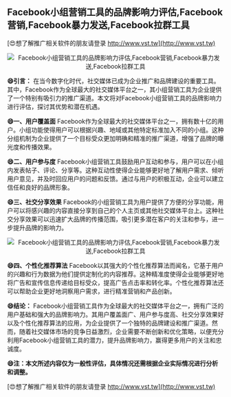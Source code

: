 ## **Facebook小组营销工具的品牌影响力评估,Facebook营销,Facebook暴力发送,Facebook拉群工具**

[😍想了解推广相关软件的朋友请登录 http://www.vst.tw](http://www.vst.tw)

 <center><img src="https://vst.tw/MP4/tuiguang/png/0.png" alt="Facebook小组营销工具的品牌影响力评估,Facebook营销,Facebook暴力发送,Facebook拉群工具"></center>

**😄引言：**
在当今数字化时代，社交媒体已成为企业推广和品牌建设的重要工具。其中，Facebook作为全球最大的社交媒体平台之一，其小组营销工具为企业提供了一个特别有吸引力的推广渠道。本文将对Facebook小组营销工具的品牌影响力进行评估，探讨其优势和潜在机遇。

**😄一、用户覆盖面**
Facebook作为全球最大的社交媒体平台之一，拥有数十亿的用户。小组功能使得用户可以根据兴趣、地域或其他特定标准加入不同的小组。这种分组机制为企业提供了一个目标受众更加明确和精准的推广渠道，增强了品牌的曝光度和传播效果。

**😄二、用户参与度**
Facebook小组营销工具鼓励用户互动和参与，用户可以在小组内发表帖子、评论、分享等。这种互动性使得企业能够更好地了解用户需求、倾听用户意见，并及时回应用户的问题和反馈。通过与用户的积极互动，企业可以建立信任和良好的品牌形象。

**😄三、社交分享效果**
Facebook的小组营销工具为用户提供了方便的分享功能，用户可以将感兴趣的内容直接分享到自己的个人主页或其他社交媒体平台上。这种社交分享效果可以迅速扩大品牌的传播范围，吸引更多潜在客户的关注和参与，进一步提升品牌的影响力。

 <center><img src="https://vst.tw/MP4/tuiguang/png/0.png" alt="Facebook小组营销工具的品牌影响力评估,Facebook营销,Facebook暴力发送,Facebook拉群工具"></center>

**😄四、个性化推荐算法**
Facebook以其强大的个性化推荐算法而闻名，它基于用户的兴趣和行为数据为他们提供定制化的内容推荐。这种精准度使得企业能够更好地将广告和宣传信息传递给目标受众，提高广告点击率和转化率。个性化推荐算法还可以帮助企业更好地洞察用户需求，进行精准营销和产品创新。

**😄结论：**
Facebook小组营销工具作为全球最大的社交媒体平台之一，拥有广泛的用户基础和强大的品牌影响力。其用户覆盖面广、用户参与度高、社交分享效果好以及个性化推荐算法的应用，为企业提供了一个独特的品牌建设和推广渠道。然而，随着社交媒体市场的竞争日益激烈，企业需要不断创新和优化策略，以便充分利用Facebook小组营销工具的潜力，提升品牌影响力，赢得更多用户的关注和忠诚度。

**😄注：本文所述内容仅为一般性评估，具体情况还需根据企业实际情况进行分析和调整。**

[😍想了解推广相关软件的朋友请登录 http://www.vst.tw](http://www.vst.tw)



